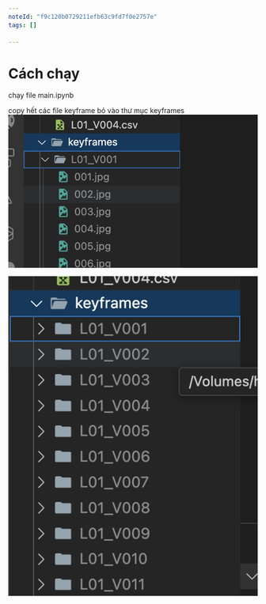 ```yaml
---
noteId: "f9c120b0729211efb63c9fd7f0e2757e"
tags: []

---
```


# Cách chạy

chạy file main.ipynb

copy hết các file keyframe bỏ vào thư mục keyframes
![alt text](image.png)

![alt text](image-1.png)


